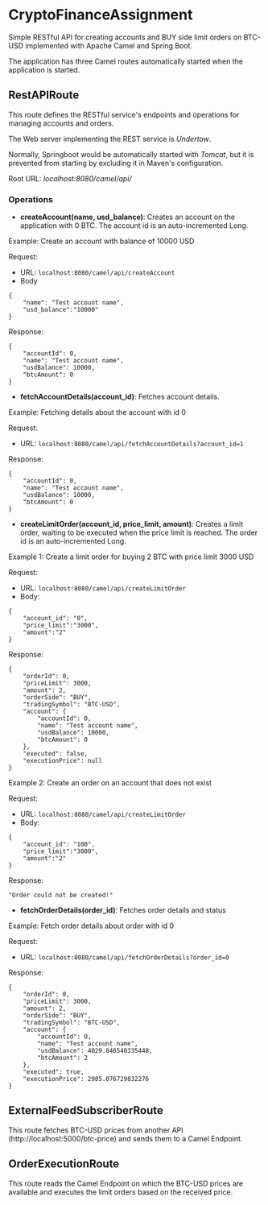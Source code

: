 # CryptoFinanceAssignment

Simple RESTful API for creating accounts and BUY side limit orders on BTC-USD implemented with Apache Camel and Spring Boot. 

The application has three Camel routes automatically started when the application is started. 

## RestAPIRoute

This route defines the RESTful service's endpoints and operations for managing accounts and orders. 

The Web server implementing the REST service is *Undertow*.

Normally, Springboot would be automatically started with *Tomcat*, but it is prevented from starting by excluding it in Maven's configuration.

Root URL: *localhost:8080/camel/api/*

### Operations
* **createAccount(name, usd_balance)**: Creates an account on the application with 0 BTC. The account id is an auto-incremented Long. 

Example: Create an account with balance of 10000 USD

Request:
* URL: `localhost:8080/camel/api/createAccount`
* Body
```
{
    "name": "Test account name", 
    "usd_balance":"10000"
}
```

Response:
```
{
    "accountId": 0,
    "name": "Test account name",
    "usdBalance": 10000,
    "btcAmount": 0
}
```

* **fetchAccountDetails(account_id)**: Fetches account details. 

Example: Fetching details about the account with id 0

Request:
* URL: `localhost:8080/camel/api/fetchAccountDetails?account_id=1`

Response:
```
{
    "accountId": 0,
    "name": "Test account name",
    "usdBalance": 10000,
    "btcAmount": 0
}
```

* **createLimitOrder(account_id, price_limit, amount)**: Creates a limit order, waiting to be executed when the price limit is reached. The order id is an auto-incremented Long.

Example 1: Create a limit order for buying 2 BTC with price limit 3000 USD

Request: 
* URL: `localhost:8080/camel/api/createLimitOrder`
* Body:

```
{
    "account_id": "0",
    "price_limit":"3000",
    "amount":"2"
}
```

Response:
```
{
    "orderId": 0,
    "priceLimit": 3000,
    "amount": 2,
    "orderSide": "BUY",
    "tradingSymbol": "BTC-USD",
    "account": {
        "accountId": 0,
        "name": "Test account name",
        "usdBalance": 10000,
        "btcAmount": 0
    },
    "executed": false,
    "executionPrice": null
}
```

Example 2: Create an order on an account that does not exist

Request:
* URL: `localhost:8080/camel/api/createLimitOrder`
* Body:
```
{
    "account_id": "100",
    "price_limit":"3000",
    "amount":"2"
}
```

Response:
```
"Order could not be created!"
```

* **fetchOrderDetails(order_id)**: Fetches order details and status

Example: Fetch order details about order with id 0

Request:
* URL: `localhost:8080/camel/api/fetchOrderDetails?order_id=0`

Response:
```
{
    "orderId": 0,
    "priceLimit": 3000,
    "amount": 2,
    "orderSide": "BUY",
    "tradingSymbol": "BTC-USD",
    "account": {
        "accountId": 0,
        "name": "Test account name",
        "usdBalance": 4029.846540335448,
        "btcAmount": 2
    },
    "executed": true,
    "executionPrice": 2985.076729832276
}
```

## ExternalFeedSubscriberRoute

This route fetches BTC-USD prices from another API (http://localhost:5000/btc-price) and sends them to a Camel Endpoint. 

## OrderExecutionRoute

This route reads the Camel Endpoint on which the BTC-USD prices are available and executes the limit orders based on the received price. 
